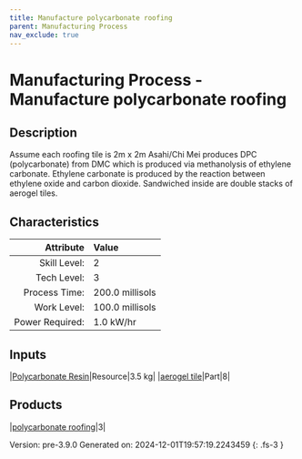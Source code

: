 ```yaml
---
title: Manufacture polycarbonate roofing
parent: Manufacturing Process
nav_exclude: true
---
```

# Manufacturing Process - Manufacture polycarbonate roofing

## Description
 Assume each roofing tile is 2m x 2m&#10;&#9;&#9;&#9;Asahi/Chi Mei produces DPC (polycarbonate) from DMC which is produced via&#10;&#9;&#9;&#9;methanolysis of ethylene carbonate. Ethylene carbonate is produced by the&#10;&#9;&#9;&#9;reaction between ethylene oxide and carbon dioxide. Sandwiched inside are &#10;&#9;&#9;&#9;double stacks of aerogel tiles.&#10;&#9;&#9;

## Characteristics

| Attribute      | Value |
|--------:|:------|
|Skill Level:|2|
|Tech Level:|3|
|Process Time:|200.0 millisols|
|Work Level:|100.0 millisols|
|Power Required:|1.0 kW/hr|

## Inputs

|[Polycarbonate Resin](../resource/polycarbonate-resin.html)|Resource|3.5 kg|
|[aerogel tile](../part/aerogel-tile.html)|Part|8|

## Products

|[polycarbonate roofing](../part/polycarbonate-roofing.html)|3|


Version: pre-3.9.0 Generated on: 2024-12-01T19:57:19.2243459
{: .fs-3 }

